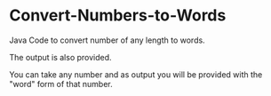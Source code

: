 # Convert-Numbers-to-Words
Java Code to convert number of any length to words.  

The output is also provided.

You can take any number and as output you will be provided with the "word" form of that number.
